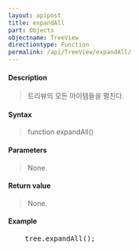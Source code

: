```yaml
---
layout: apipost
title: expandAll
part: Objects
objectname: TreeView
directiontype: Function
permalink: /api/TreeView/expandAll/
---
```



#### Description

> 트리뷰의 모든 아이템들을 펼친다.  

#### Syntax

> function expandAll()  

#### Parameters

> None.

#### Return value

> None.  

#### Example

<pre class="prettyprint">
    tree.expandAll();
</pre>

